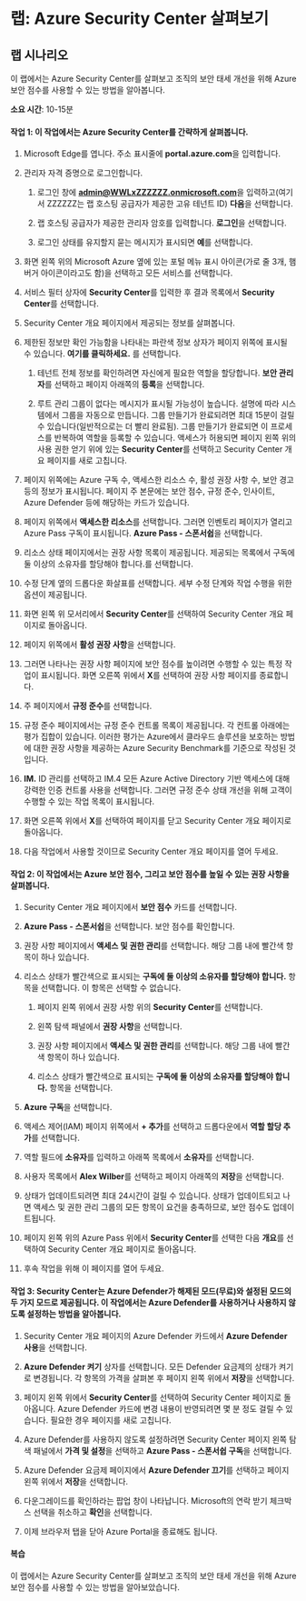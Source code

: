 ﻿---
lab:
    title: 'Azure Security Center 살펴보기'
    module: '모듈 3 단원 2: Microsoft 보안 솔루션의 기능 설명: Azure의 보안 관리 기능 설명'
---


# 랩: Azure Security Center 살펴보기 

## 랩 시나리오
이 랩에서는 Azure Security Center를 살펴보고 조직의 보안 태세 개선을 위해 Azure 보안 점수를 사용할 수 있는 방법을 알아봅니다.

  

**소요 시간**: 10-15분

#### 작업 1: 이 작업에서는 Azure Security Center를 간략하게 살펴봅니다.
1.	Microsoft Edge를 엽니다. 주소 표시줄에 **portal.azure.com**을 입력합니다.

1. 관리자 자격 증명으로 로그인합니다.
    1. 로그인 창에 **admin@WWLxZZZZZZ.onmicrosoft.com**을 입력하고(여기서 ZZZZZZ는 랩 호스팅 공급자가 제공한 고유 테넌트 ID) **다음**을 선택합니다.
    
    1. 랩 호스팅 공급자가 제공한 관리자 암호를 입력합니다. **로그인**을 선택합니다.
    1. 로그인 상태를 유지할지 묻는 메시지가 표시되면 **예**를 선택합니다.

1. 화면 왼쪽 위의 Microsoft Azure 옆에 있는 포털 메뉴 표시 아이콘(가로 줄 3개, 햄버거 아이콘이라고도 함)을 선택하고 모든 서비스를 선택합니다.  
1. 서비스 필터 상자에 **Security Center**를 입력한 후 결과 목록에서 **Security Center**를 선택합니다.
1. Security Center 개요 페이지에서 제공되는 정보를 살펴봅니다.  
1. 제한된 정보만 확인 가능함을 나타내는 파란색 정보 상자가 페이지 위쪽에 표시될 수 있습니다.  **여기를 클릭하세요.** 를 선택합니다.
    1. 테넌트 전체 정보를 확인하려면 자신에게 필요한 역할을 할당합니다.  **보안 관리자**를 선택하고 페이지 아래쪽의 **등록**을 선택합니다.
   
     1. 루트 관리 그룹이 없다는 메시지가 표시될 가능성이 높습니다.  설명에 따라 시스템에서 그룹을 자동으로 만듭니다.  그룹 만들기가 완료되려면 최대 15분이 걸릴 수 있습니다(일반적으로는 더 빨리 완료됨). 그룹 만들기가 완료되면 이 프로세스를 반복하여 역할을 등록할 수 있습니다.  액세스가 허용되면 페이지 왼쪽 위의 사용 권한 얻기 위에 있는 **Security Center**를 선택하고 Security Center 개요 페이지를 새로 고칩니다.
1. 페이지 위쪽에는 Azure 구독 수, 액세스한 리소스 수, 활성 권장 사항 수, 보안 경고 등의 정보가 표시됩니다.  페이지 주 본문에는 보안 점수, 규정 준수, 인사이트, Azure Defender 등에 해당하는 카드가 있습니다.  
1. 페이지 위쪽에서 **액세스한 리소스**를 선택합니다.  그러면 인벤토리 페이지가 열리고 Azure Pass 구독이 표시됩니다.  **Azure Pass - 스폰서쉽**을 선택합니다.
1. 리소스 상태 페이지에서는 권장 사항 목록이 제공됩니다.  제공되는 목록에서 구독에 둘 이상의 소유자를 할당해야 합니다.를 선택합니다. 
1. 수정 단계 옆의 드롭다운 화살표를 선택합니다. 세부 수정 단계와 작업 수행을 위한 옵션이 제공됩니다.  
1. 화면 왼쪽 위 모서리에서 **Security Center**를 선택하여 Security Center 개요 페이지로 돌아옵니다.
1. 페이지 위쪽에서 **활성 권장 사항**을 선택합니다.  
1. 그러면 나타나는 권장 사항 페이지에 보안 점수를 높이려면 수행할 수 있는 특정 작업이 표시됩니다.  화면 오른쪽 위에서 **X**를 선택하여 권장 사항 페이지를 종료합니다.
1. 주 페이지에서 **규정 준수**를 선택합니다.
1. 규정 준수 페이지에서는 규정 준수 컨트롤 목록이 제공됩니다.  각 컨트롤 아래에는 평가 집합이 있습니다. 이러한 평가는 Azure에서 클라우드 솔루션을 보호하는 방법에 대한 권장 사항을 제공하는 Azure Security Benchmark를 기준으로 작성된 것입니다.
1. **IM.** ID 관리를 선택하고 IM.4 모든 Azure Active Directory 기반 액세스에 대해 강력한 인증 컨트롤 사용을 선택합니다.  그러면 규정 준수 상태 개선을 위해 고객이 수행할 수 있는 작업 목록이 표시됩니다.
1. 화면 오른쪽 위에서 **X**를 선택하여 페이지를 닫고 Security Center 개요 페이지로 돌아옵니다. 
1. 다음 작업에서 사용할 것이므로 Security Center 개요 페이지를 열어 두세요.


#### 작업 2: 이 작업에서는 Azure 보안 점수, 그리고 보안 점수를 높일 수 있는 권장 사항을 살펴봅니다. 

1. Security Center 개요 페이지에서 **보안 점수** 카드를 선택합니다.

2. **Azure Pass - 스폰서쉽**을 선택합니다.  보안 점수를 확인합니다.
3. 권장 사항 페이지에서 **액세스 및 권한 관리**를 선택합니다. 해당 그룹 내에 빨간색 항목이 하나 있습니다.
4. 리소스 상태가 빨간색으로 표시되는 **구독에 둘 이상의 소유자를 할당해야 합니다.** 항목을 선택합니다. 이 항목은 선택할 수 없습니다.
    1. 페이지 왼쪽 위에서 권장 사항 위의 **Security Center**를 선택합니다.
    
    1. 왼쪽 탐색 패널에서 **권장 사항**을 선택합니다.
    1. 권장 사항 페이지에서 **액세스 및 권한 관리**를 선택합니다. 해당 그룹 내에 빨간색 항목이 하나 있습니다.
    1. 리소스 상태가 빨간색으로 표시되는 **구독에 둘 이상의 소유자를 할당해야 합니다.** 항목을 선택합니다. 
5. **Azure 구독**을 선택합니다.
6. 액세스 제어(IAM) 페이지 위쪽에서 **+ 추가**를 선택하고 드롭다운에서 **역할 할당 추가**를 선택합니다.
7. 역할 필드에 **소유자**를 입력하고 아래쪽 목록에서 **소유자**를 선택합니다.
8. 사용자 목록에서 **Alex Wilber**를 선택하고 페이지 아래쪽의 **저장**을 선택합니다.
9. 상태가 업데이트되려면 최대 24시간이 걸릴 수 있습니다. 상태가 업데이트되고 나면 액세스 및 권한 관리 그룹의 모든 항목이 요건을 충족하므로, 보안 점수도 업데이트됩니다.
10. 페이지 왼쪽 위의 Azure Pass 위에서 **Security Center**를 선택한 다음 **개요**를 선택하여 Security Center 개요 페이지로 돌아옵니다.
11. 후속 작업을 위해 이 페이지를 열어 두세요.


#### 작업 3:  Security Center는 Azure Defender가 해제된 모드(무료)와 설정된 모드의 두 가지 모드로 제공됩니다. 이 작업에서는 Azure Defender를 사용하거나 사용하지 않도록 설정하는 방법을 알아봅니다.

1.	Security Center 개요 페이지의 Azure Defender 카드에서 **Azure Defender 사용**을 선택합니다.

2.	**Azure Defender 켜기** 상자를 선택합니다.  모든 Defender 요금제의 상태가 켜기로 변경됩니다. 각 항목의 가격을 살펴본 후 페이지 왼쪽 위에서 **저장**을 선택합니다.
3.	페이지 왼쪽 위에서 **Security Center**를 선택하여 Security Center 페이지로 돌아옵니다.   Azure Defender 카드에 변경 내용이 반영되려면 몇 분 정도 걸릴 수 있습니다.  필요한 경우 페이지를 새로 고칩니다.
4.	Azure Defender를 사용하지 않도록 설정하려면 Security Center 페이지 왼쪽 탐색 패널에서 **가격 및 설정**을 선택하고 **Azure Pass - 스폰서쉽 구독**을 선택합니다.
5.	Azure Defender 요금제 페이지에서 **Azure Defender 끄기**를 선택하고 페이지 왼쪽 위에서 **저장**을 선택합니다.
6.	다운그레이드를 확인하라는 팝업 창이 나타납니다.  Microsoft의 연락 받기 체크박스 선택을 취소하고 **확인**을 선택합니다.
7.	이제 브라우저 탭을 닫아 Azure Portal을 종료해도 됩니다.


#### 복습
이 랩에서는 Azure Security Center를 살펴보고 조직의 보안 태세 개선을 위해 Azure 보안 점수를 사용할 수 있는 방법을 알아보았습니다.
